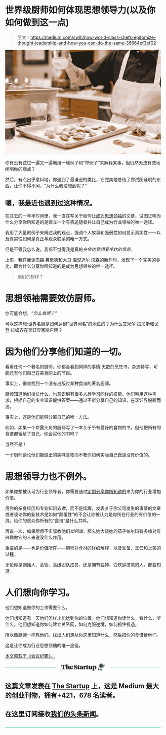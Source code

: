 # 世界级厨师如何体现思想领导力(以及你如何做到这一点)

> 原文：<https://medium.com/swlh/how-world-class-chefs-epitomize-thought-leadership-and-how-you-can-do-the-same-36664ef3ef02>

![](img/078bd333f3f7a6163c318294f7760b16.png)

你有没有试过一遍又一遍地用一堆例子和“举例子”来解释某事，但仍然无法有效地阐明你的观点？

然后，有点出乎意料地，你遇到了最谦逊的类比，它完美地总结了你试图证明的东西，让你不得不问，“为什么我没想到呢？”

## 嗯，我最近也遇到过这种情况。

在过去的一年半时间里，我一直在写关于如何让[成为思想领袖](https://www.minutesmagazine.com/jack-martin/what-does-the-term-thought-leadership-mean/)的文章，试图证明为什么分享你所知道的是建立一个有机追随者并让自己成为行业领袖的唯一途径。

我用了大量的例子来阐述我的观点，强调个人故事和脆弱性如何显示真实性——以及真实性如何是真正与观众联系的唯一方式。

但是不管我怎么说，我都不觉得我是真的*在传达我想要传达的信息。*

上周，我在阅读杰森·弗里德和大卫·海涅迈尔·汉森的[新作](https://basecamp.com/books/rework)时，发现了一个完美的类比，即为什么分享你所知道的是成为思想领袖的唯一途径。

> 他们的榜样？

# 思想领袖需要效仿厨师。

你可能会想，*“怎么会呢？”*

可以这样想:世界名厨是如何达到“世界闻名”的地位的？为什么艾米尔·拉加斯和戈登·拉姆齐在烹饪界家喻户晓？

# 因为他们分享他们知道的一切。

看看任何一个著名的厨师，你都会看到同样的事情:无数的烹饪书，杂志特写，可能还有他们自己在美食网上的节目。

事实上，很难找到一个没有出版过某种食谱的著名厨师。

厨师知道他们擅长什么，也意识到有很多人想学习同样的技能。他们利用这种需求，根据自己的专业知识提供答案——通过不断分享自己的知识，在烹饪界脱颖而出。

事实上，这是他们能够分离自己的唯一方法。

例如，如果一个崭露头角的厨师写了一本关于所有最好的食物的书，但他把所有的食谱都留给了自己，你会买他的书吗？

当然不是！

一个厨师谈论他们能做出的美味食物而不教你如何实际自己做是没有价值的。

# 思想领导力也不例外。

如果你想被认可为行业领导者，你需要通过[定期分享你所知道的](https://www.minutesmagazine.com/jack-martin/from-your-first-blog-post-to-industry-authority-this-1-tiny-shift-will-make-all-the-difference/)来为你的行业增加价值。

用你的亲身经历和专业知识去*教*，而不是炫耀。发表关于你公司发生的事情的文章或者谈论你的新技术是如何“颠覆性”的不会让你被认为是你所在行业的有价值的一员。给你的观众你所有的“食谱”是什么共鸣。

再说一次，如果厨师不实际教他们*如何做*，那么她大谈她的茄子帕尔玛有多棒对有兴趣做它的人来说没什么作用。

重要的是——也是价值所在——厨师对食材的详细解释，以及准备、烹饪和上菜的过程。

无论你是创始人、高管、高级团队成员，还是拥有独特、受欢迎技能的人，都要知道:

# 人们想向你学习。

他们想知道做你的工作需要什么。

他们想知道有一天他们怎样才能达到你的位置。他们想知道你读什么，看什么，听什么。他们想知道你如何建立关系网，如何克服逆境，如何抓住机遇。

所以像厨师一样教他们。找出人们想从你这里知道什么，然后把你的食谱给他们。

这是让你成为行业思想领袖的唯一途径。

[本文原载于《会议纪要》。](https://www.minutesmagazine.com/jack-martin/how-world-class-chefs-epitomize-thought-leadership-and-how-you-can-do-the-same/)

[![](img/308a8d84fb9b2fab43d66c117fcc4bb4.png)](https://medium.com/swlh)

## 这篇文章发表在 [The Startup](https://medium.com/swlh) 上，这是 Medium 最大的创业刊物，拥有+421，678 名读者。

## 在这里订阅接收[我们的头条新闻](https://growthsupply.com/the-startup-newsletter/)。

[![](img/b0164736ea17a63403e660de5dedf91a.png)](https://medium.com/swlh)